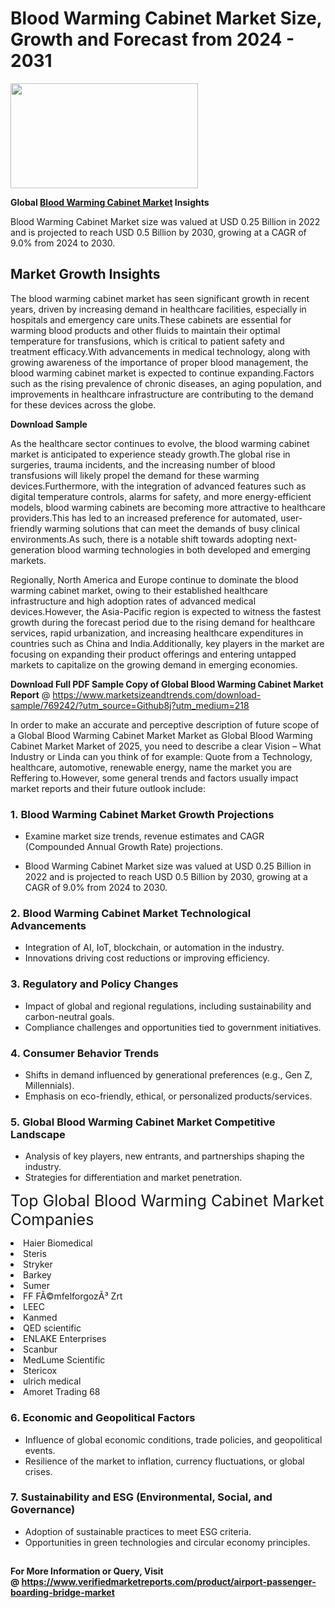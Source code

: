 <H1>Blood Warming Cabinet Market Size, Growth and Forecast from 2024 - 2031</H1><img class="aligncenter size-medium wp-image-584254" src="https://thirdeyenews.in/wp-content/uploads/2024/09/Global-Market-Research-300x168.jpeg" alt="" width="300" height="168" /><p><strong>Global&nbsp;<a href="https://www.marketsizeandtrends.com/download-sample/769242/?utm_source=Github8j?utm_medium=218">Blood Warming Cabinet Market</a> Insights</strong></p><p>Blood Warming Cabinet Market size was valued at USD 0.25 Billion in 2022 and is projected to reach USD 0.5 Billion by 2030, growing at a CAGR of 9.0% from 2024 to 2030.</p><p><h2>Market Growth Insights</h2> <p>The blood warming cabinet market has seen significant growth in recent years, driven by increasing demand in healthcare facilities, especially in hospitals and emergency care units.These cabinets are essential for warming blood products and other fluids to maintain their optimal temperature for transfusions, which is critical to patient safety and treatment efficacy.With advancements in medical technology, along with growing awareness of the importance of proper blood management, the blood warming cabinet market is expected to continue expanding.Factors such as the rising prevalence of chronic diseases, an aging population, and improvements in healthcare infrastructure are contributing to the demand for these devices across the globe.</p> <p><strong>Download Sample</strong></p> <p>As the healthcare sector continues to evolve, the blood warming cabinet market is anticipated to experience steady growth.The global rise in surgeries, trauma incidents, and the increasing number of blood transfusions will likely propel the demand for these warming devices.Furthermore, with the integration of advanced features such as digital temperature controls, alarms for safety, and more energy-efficient models, blood warming cabinets are becoming more attractive to healthcare providers.This has led to an increased preference for automated, user-friendly warming solutions that can meet the demands of busy clinical environments.As such, there is a notable shift towards adopting next-generation blood warming technologies in both developed and emerging markets.</p> <p>Regionally, North America and Europe continue to dominate the blood warming cabinet market, owing to their established healthcare infrastructure and high adoption rates of advanced medical devices.However, the Asia-Pacific region is expected to witness the fastest growth during the forecast period due to the rising demand for healthcare services, rapid urbanization, and increasing healthcare expenditures in countries such as China and India.Additionally, key players in the market are focusing on expanding their product offerings and entering untapped markets to capitalize on the growing demand in emerging economies.</p> <p><span class=""><strong>Download Full PDF Sample Copy of Global Blood Warming Cabinet Market Report</strong> @ <a href="https://www.marketsizeandtrends.com/download-sample/769242/?utm_source=Github8j?utm_medium=218" target="_blank">https://www.marketsizeandtrends.com/download-sample/769242/?utm_source=Github8j?utm_medium=218</a></span></p><p>In order to make an accurate and perceptive description of future scope of a Global&nbsp;Blood Warming Cabinet Market Market as Global&nbsp;Blood Warming Cabinet Market Market of 2025, you need to describe a clear Vision &ndash; What Industry or Linda can you think of for example: Quote from a Technology, healthcare, automotive, renewable energy, name the market you are Reffering to.However, some general trends and factors usually impact market reports and their future outlook include:</p><h3>1.&nbsp;<strong>Blood Warming Cabinet Market Growth Projections</strong></h3><ul><li>Examine market size trends, revenue estimates and CAGR (Compounded Annual Growth Rate) projections.</li><li><p>Blood Warming Cabinet Market size was valued at USD 0.25 Billion in 2022 and is projected to reach USD 0.5 Billion by 2030, growing at a CAGR of 9.0% from 2024 to 2030.</p></li></ul><h3>2.&nbsp;<strong>Blood Warming Cabinet Market Technological Advancements</strong></h3><ul><li>Integration of AI, IoT, blockchain, or automation in the industry.</li><li>Innovations driving cost reductions or improving efficiency.</li></ul><h3>3.&nbsp;<strong>Regulatory and Policy Changes</strong></h3><ul><li>Impact of global and regional regulations, including sustainability and carbon-neutral goals.</li><li>Compliance challenges and opportunities tied to government initiatives.</li></ul><h3>4.&nbsp;<strong>Consumer Behavior Trends</strong></h3><ul><li>Shifts in demand influenced by generational preferences (e.g., Gen Z, Millennials).</li><li>Emphasis on eco-friendly, ethical, or personalized products/services.</li></ul><h3>5.&nbsp;<strong>Global Blood Warming Cabinet Market Competitive Landscape</strong></h3><ul><li>Analysis of key players, new entrants, and partnerships shaping the industry.</li><li>Strategies for differentiation and market penetration.</li></ul><p data-pm-slice="1 1 []"><span style="color: inherit; font-family: inherit; font-size: 25px;">Top Global Blood Warming Cabinet Market Companies</span></p><div class="" data-test-id=""><p><li>Haier Biomedical</li><li> Steris</li><li> Stryker</li><li> Barkey</li><li> Sumer</li><li> FF FÃ©mfelforgozÃ³ Zrt</li><li> LEEC</li><li> Kanmed</li><li> QED scientific</li><li> ENLAKE Enterprises</li><li> Scanbur</li><li> MedLume Scientific</li><li> Stericox</li><li> ulrich medical</li><li> Amoret Trading 68</li></p></div><h3>6.&nbsp;<strong>Economic and Geopolitical Factors</strong></h3><ul><li>Influence of global economic conditions, trade policies, and geopolitical events.</li><li>Resilience of the market to inflation, currency fluctuations, or global crises.</li></ul><h3>7.&nbsp;<strong>Sustainability and ESG (Environmental, Social, and Governance)</strong></h3><ul><li>Adoption of sustainable practices to meet ESG criteria.</li><li>Opportunities in green technologies and circular economy principles.</li></ul><h2><strong style="font-size: 14px;">For More Information or Query, Visit @&nbsp;</strong><a style="background-color: #ffffff; font-size: 14px;" href="https://www.marketsizeandtrends.com/report/blood-warming-cabinet-market/" target="_blank">https://www.verifiedmarketreports.com/product/airport-passenger-boarding-bridge-market</a></h2>